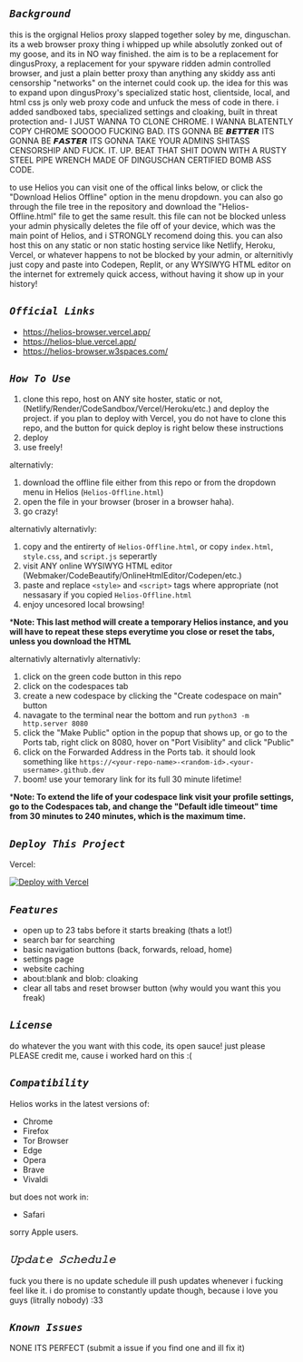 ## ***`Background`***

this is the orgignal Helios proxy slapped together soley by me, dinguschan. its a web browser proxy thing i whipped up while absolutly zonked out of my goose, and its in NO way finished. the aim is to be a replacement for dingusProxy, a replacement for your spyware ridden admin controlled browser, and just a plain better proxy than anything any skiddy ass anti censorship "networks" on the internet could cook up. the idea for this was to expand upon dingusProxy's specialized static host, clientside, local, and html css js only web proxy code and unfuck the mess of code in there. i added sandboxed tabs, specialized settings and cloaking, built in threat protection and- I JUST WANNA TO CLONE CHROME. I WANNA BLATENTLY COPY CHROME SOOOOO FUCKING BAD. ITS GONNA BE 𝘽𝙀𝙏𝙏𝙀𝙍 ITS GONNA BE 𝙁𝘼𝙎𝙏𝙀𝙍 ITS GONNA TAKE YOUR ADMINS SHITASS CENSORSHIP AND FUCK. IT. UP. BEAT THAT SHIT DOWN WITH A RUSTY STEEL PIPE WRENCH MADE OF DINGUSCHAN CERTIFIED BOMB ASS CODE. 

to use Helios you can visit one of the offical links below, or click the "Download Helios Offline" option in the menu dropdown. you can also go through the file tree in the repository and download the "Helios-Offline.html" file to get the same result. this file can not be blocked unless your admin physically deletes the file off of your device, which was the main point of Helios, and i STRONGLY recomend doing this. you can also host this on any static or non static hosting service like Netlify, Heroku, Vercel, or whatever happens to not be blocked by your admin, or alternitivly just copy and paste into Codepen, Replit, or any WYSIWYG HTML editor on the internet for extremely quick access, without having it show up in your history!

## ***`Official Links`***

- https://helios-browser.vercel.app/
- https://helios-blue.vercel.app/
- https://helios-browser.w3spaces.com/

## ***`How To Use`***

1. clone this repo, host on ANY site hoster, static or not, (Netlify/Render/CodeSandbox/Vercel/Heroku/etc.) and deploy the project. if you plan to deploy with Vercel, you do not have to clone this repo, and the button for quick deploy is right below these instructions
2. deploy
3. use freely!

alternativly: 

1. download the offline file either from this repo or from the dropdown menu in Helios (`Helios-Offline.html`)
3. open the file in your browser (broser in a browser haha).
4. go crazy!

alternativly alternativly:

1. copy and the entirerty of `Helios-Offline.html`, or copy `index.html`, `style.css`, and `script.js` seperartly
2. visit ANY online WYSIWYG HTML editor (Webmaker/CodeBeautify/OnlineHtmlEditor/Codepen/etc.)
3. paste and replace `<style>` and `<script>` tags where appropriate (not nessasary if you copied `Helios-Offline.html`
4. enjoy uncesored local browsing!

***Note: This last method will create a temporary Helios instance, and you will have to repeat these steps everytime you close or reset the tabs, unless you download the HTML**

alternativly alternativly alternativly:

1. click on the green code button in this repo
2. click on the codespaces tab
3. create a new codespace by clicking the "Create codespace on main" button
4. navagate to the terminal near the bottom and run `python3 -m http.server 8080`
5. click the "Make Public" option in the popup that shows up, or go to the Ports tab, right click on 8080, hover on "Port Visiblity" and click "Public"
6. click on the Forwarded Address in the Ports tab. it should look something like `https://<your-repo-name>-<random-id>.<your-username>.github.dev`
7. boom! use your temorary link for its full 30 minute lifetime!

***Note: To extend the life of your codespace link visit your profile settings, go to the Codespaces tab, and change the "Default idle timeout" time from 30 minutes to 240 minutes, which is the maximum time.**

## ***`Deploy This Project`***
Vercel:
 
[![Deploy with Vercel](https://vercel.com/button)](https://vercel.com/new/clone?repository-url=https%3A%2F%2Fgithub.com%2Fdinguschan-owo%2FHelios%2Ftree%2Fmain%2F)

## ***`Features`***

- open up to 23 tabs before it starts breaking (thats a lot!)
- search bar for searching
- basic navigation buttons (back, forwards, reload, home)
- settings page
- website caching
- about:blank and blob: cloaking
- clear all tabs and reset browser button (why would you want this you freak)

## ***`License`***

do whatever the you want with this code, its open sauce! just please PLEASE credit me, cause i worked hard on this :(

## ***`Compatibility`***

Helios works in the latest versions of:

- Chrome
- Firefox
- Tor Browser
- Edge
- Opera
- Brave
- Vivaldi

but does not work in:

- Safari

sorry Apple users.
   
## ***`𝚄𝚙𝚍𝚊𝚝𝚎 𝚂𝚌𝚑𝚎𝚍𝚞𝚕𝚎`***

fuck you there is no update schedule ill push updates whenever i fucking feel like it. i do promise to constantly update though, because i love you guys (litrally nobody) :33

## ***`Known Issues`***

NONE ITS PERFECT (submit a issue if you find one and ill fix it)
